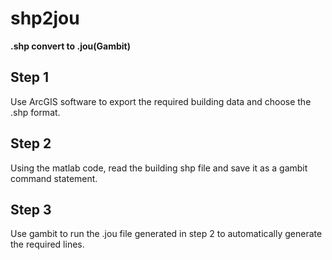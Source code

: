 # shp2jou
**.shp convert to .jou(Gambit)**
## Step 1
Use ArcGIS software to export the required building data and choose the .shp format.
## Step 2
Using the matlab code, read the building shp file and save it as a gambit command statement.
## Step 3
Use gambit to run the .jou file generated in step 2 to automatically generate the required lines.

